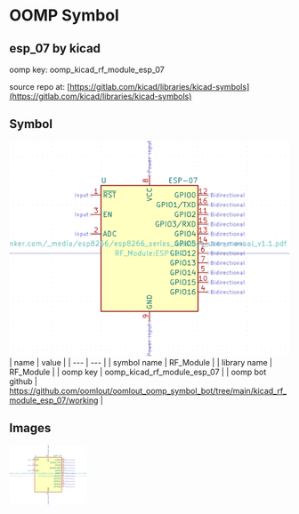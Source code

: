 # OOMP Symbol  
## esp_07  by kicad  
  
oomp key: oomp_kicad_rf_module_esp_07  
  
source repo at: [https://gitlab.com/kicad/libraries/kicad-symbols](https://gitlab.com/kicad/libraries/kicad-symbols)  
## Symbol  
  
[![working.png](working_600.png)](working.png)  
| name | value | 
| --- | --- | 
| symbol name | RF_Module | 
| library name | RF_Module | 
| oomp key | oomp_kicad_rf_module_esp_07 | 
| oomp bot github | https://github.com/oomlout/oomlout_oomp_symbol_bot/tree/main/kicad_rf_module_esp_07/working | 
## Images  
  
[![working.png](working_140.png)](working.png)  
